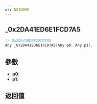 ```yaml
---
ns: NETWORK
---
```

## _0x2DA41ED6E1FCD7A5

```c
// 0x2DA41ED6E1FCD7A5
Any _0x2DA41ED6E1FCD7A5(Any p0, Any p1);
```


## 參數
* **p0**: 
* **p1**: 

## 返回值
